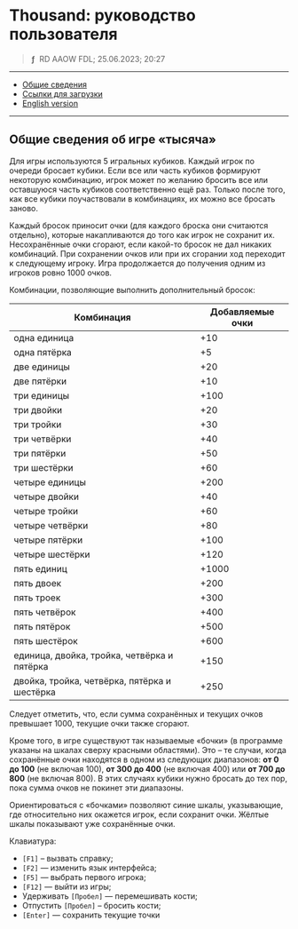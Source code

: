 # Thousand: руководство пользователя
> **ƒ** &nbsp;RD AAOW FDL; 25.06.2023; 20:27

---

- [Общие сведения](#section)
- [Ссылки для загрузки](https://adslbarxatov.github.io/DPArray/ru#thousand)
- [English version](https://adslbarxatov.github.io/Thousand)

---

## Общие сведения об игре «тысяча»

Для игры используются 5 игральных кубиков. Каждый игрок по очереди бросает кубики. Если все или часть
кубиков формируют некоторую комбинацию, игрок может по желанию бросить все или оставшуюся часть кубиков
соответственно ещё раз. Только после того, как все кубики поучаствовали в комбинациях, их можно
все бросать заново.

Каждый бросок приносит очки (для каждого броска они считаются отдельно), которые накапливаются до того
как игрок не сохранит их. Несохранённые очки сгорают, если какой-то бросок не дал никаких комбинаций.
При сохранении очков или при их сгорании ход переходит к следующему игроку. Игра продолжается до получения
одним из игроков ровно 1000 очков.

Комбинации, позволяющие выполнить дополнительный бросок:

| Комбинация | Добавляемые очки |
| - | - |
| одна единица | +10 |
| одна пятёрка | +5 |
| две единицы | +20 |
| две пятёрки | +10 |
| три единицы | +100 |
| три двойки | +20 |
| три тройки | +30 |
| три четвёрки | +40 |
| три пятёрки | +50 |
| три шестёрки | +60 |
| четыре единицы | +200 |
| четыре двойки | +40 |
| четыре тройки | +60 |
| четыре четвёрки | +80 |
| четыре пятёрки | +100 |
| четыре шестёрки | +120 |
| пять единиц | +1000 |
| пять двоек | +200 |
| пять троек | +300 |
| пять четвёрок | +400 |
| пять пятёрок | +500 |
| пять шестёрок | +600 |
| единица, двойка, тройка, четвёрка и пятёрка | +150 |
| двойка, тройка, четвёрка, пятёрка и шестёрка | +250 |

Следует отметить, что, если сумма сохранённых и текущих очков превышает 1000, текущие очки также сгорают.

Кроме того, в игре существуют так называемые «бочки» (в программе указаны на шкалах сверху красными областями).
Это – те случаи, когда сохранённые очки находятся в одном из следующих диапазонов: **от 0 до 100** (не включая 100),
**от 300 до 400** (не включая 400) или **от 700 до 800** (не включая 800). В этих случаях кубики нужно бросать до тех пор,
пока сумма очков не покинет эти диапазоны.

Ориентироваться с «бочками» позволяют синие шкалы, указывающие, где относительно них окажется игрок, если сохранит очки.
Жёлтые шкалы показывают уже сохранённые очки.

Клавиатура:

- `[F1]` – вызвать справку;
- `[F2]` — изменить язык интерфейса;
- `[F5]` — выбрать первого игрока;
- `[F12]` — выйти из игры;
- Удерживать `[Пробел]` — перемешивать кости;
- Отпустить `[Пробел]` – бросить кости;
- `[Enter]` — сохранить текущие точки
